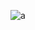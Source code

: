 ![a](https://github.com/Muhamad-Raehan/Pemrograman-Mobile/assets/116246238/6545a147-e8c8-44ac-8cc4-33ee2aece9a8)
